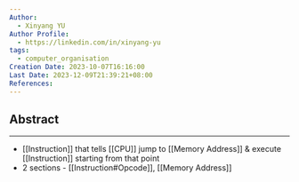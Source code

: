 ```yaml
---
Author:
  - Xinyang YU
Author Profile:
  - https://linkedin.com/in/xinyang-yu
tags:
  - computer_organisation
Creation Date: 2023-10-07T16:16:00
Last Date: 2023-12-09T21:39:21+08:00
References: 
---
```

## Abstract
---
 - [[Instruction]] that tells [[CPU]] jump to [[Memory Address]] & execute [[Instruction]] starting from that point
 - 2 sections - [[Instruction#Opcode]], [[Memory Address]]